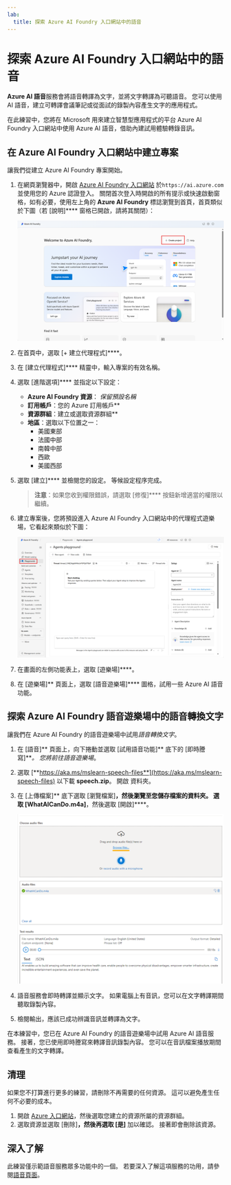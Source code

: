 ```yaml
---
lab:
  title: 探索 Azure AI Foundry 入口網站中的語音
---
```


# 探索 Azure AI Foundry 入口網站中的語音

**Azure AI 語音**服務會將語音轉譯為文字，並將文字轉譯為可聽語音。 您可以使用 AI 語音，建立可轉譯會議筆記或從面試的錄製內容產生文字的應用程式。

在此練習中，您將在 Microsoft 用來建立智慧型應用程式的平台 Azure AI Foundry 入口網站中使用 Azure AI 語音，借助內建試用體驗轉錄音訊。 

## 在 Azure AI Foundry 入口網站中建立專案

讓我們從建立 Azure AI Foundry 專案開始。

1. 在網頁瀏覽器中，開啟 [Azure AI Foundry 入口網站](https://ai.azure.com) 於`https://ai.azure.com` 並使用您的 Azure 認證登入。 關閉首次登入時開啟的所有提示或快速啟動窗格，如有必要，使用左上角的 **Azure AI Foundry** 標誌瀏覽到首頁，首頁類似於下圖（若 [說明]**** 窗格已開啟，請將其關閉）：

    ![Azure AI Foundry 首頁的螢幕擷取畫面，其中已選取 [代理程式]。](./media/azure-ai-foundry-home-page.png)

1. 在首頁中，選取 [+ 建立代理程式]****。

1. 在 [建立代理程式]**** 精靈中，輸入專案的有效名稱。 

1. 選取 [進階選項]**** 並指定以下設定：
    - **Azure AI Foundry 資源**： *保留預設名稱*
    - **訂用帳戶**：您的 Azure 訂用帳戶**
    - **資源群組**：建立或選取資源群組**
    - **地區**：選取以下位置之一：
        * 美國東部
        * 法國中部
        * 南韓中部
        * 西歐
        * 美國西部

1. 選取 [建立]**** 並檢閱您的設定。 等候設定程序完成。

    >**注意**：如果您收到權限錯誤，請選取 [修復]**** 按鈕新增適當的權限以繼續。

1. 建立專案後，您將預設進入 Azure AI Foundry 入口網站中的代理程式遊樂場，它看起來類似於下圖：

    ![Azure AI Foundry 入口網站中 Azure AI 專案詳細資料的螢幕螢幕擷取畫面。](./media/ai-foundry-project-2.png)
 
1. 在畫面的左側功能表上，選取 [遊樂場]****。

1. 在 [遊樂場]** 頁面上，選取 [語音遊樂場]**** 圖格，試用一些 Azure AI 語音功能。

## 探索 Azure AI Foundry 語音遊樂場中的語音轉換文字

讓我們在 Azure AI Foundry 的語音遊樂場中試用*語音轉換文字*。 

1. 在 [語音]** 頁面上，向下捲動並選取 [試用語音功能]** 底下的 [即時謄寫]****。 您將前往*語音遊樂場*。 

1. 選取 [**https://aka.ms/mslearn-speech-files**](https://aka.ms/mslearn-speech-files) 以下載 **speech.zip**。 開啟  資料夾。 

1. 在 [上傳檔案]** 底下選取 [瀏覽檔案]****，然後瀏覽至您儲存檔案的資料夾。 選取 [WhatAICanDo.m4a]****，然後選取 [開啟]****。

    ![瀏覽檔案](media/recognize-synthesize-speech/browse-files-speech.png)

1. 語音服務會即時轉譯並顯示文字。 如果電腦上有音訊，您可以在文字轉譯期間聽取錄製內容。

1. 檢閱輸出，應該已成功辨識音訊並轉譯為文字。

在本練習中，您已在 Azure AI Foundry 的語音遊樂場中試用 Azure AI 語音服務。 接著，您已使用即時謄寫來轉譯音訊錄製內容。 您可以在音訊檔案播放期間查看產生的文字轉譯。

## 清理

如果您不打算進行更多的練習，請刪除不再需要的任何資源。 這可以避免產生任何不必要的成本。

1. 開啟 [Azure 入口網站]( https://portal.azure.com)，然後選取您建立的資源所屬的資源群組。
1. 選取資源並選取 [刪除]****，然後再選取 [是]**** 加以確認。 接著即會刪除該資源。

## 深入了解

此練習僅示範語音服務眾多功能中的一個。 若要深入了解這項服務的功用，請參閱[語音頁面](https://azure.microsoft.com/services/cognitive-services/speech-services)。
